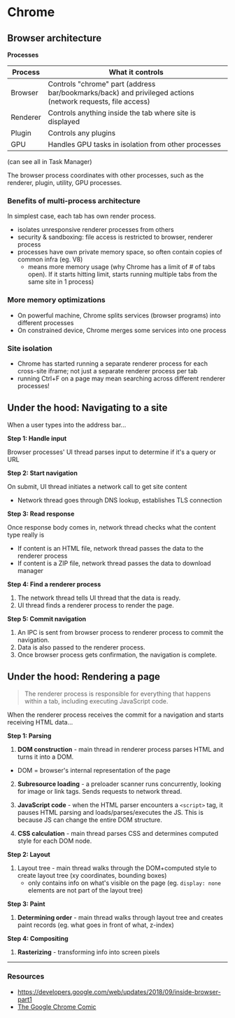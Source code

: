 # Chrome

## Browser architecture

**Processes**

| Process  | What it controls                                                                                           |
|----------|------------------------------------------------------------------------------------------------------------|
| Browser  | Controls "chrome" part (address bar/bookmarks/back) and privileged actions (network requests, file access) |
| Renderer | Controls anything inside the tab where site is displayed                                                   |
| Plugin   | Controls any plugins                                                                                       |
| GPU      | Handles GPU tasks in isolation from other processes                                                        |

(can see all in Task Manager)

The browser process coordinates with other processes, such as the renderer, plugin, utility, GPU processes.

### Benefits of multi-process architecture

In simplest case, each tab has own render process.

- isolates unresponsive renderer processes from others
- security & sandboxing: file access is restricted to browser, renderer process
- processes have own private memory space, so often contain copies of common infra (eg. V8)
  - means more memory usage (why Chrome has a limit of # of tabs open). If it starts hitting limit, starts running multiple tabs from the same site in 1 process)

### More memory optimizations
- On powerful machine, Chrome splits services (browser programs) into different processes
- On constrained device, Chrome merges some services into one process

### Site isolation
- Chrome has started running a separate renderer process for each cross-site iframe; not just a separate renderer process per tab
- running Ctrl+F on a page may mean searching across different renderer processes!

## Under the hood: Navigating to a site

When a user types into the address bar...

**Step 1: Handle input**

Browser processes' UI thread parses input to determine if it's a query or URL

**Step 2: Start navigation**

On submit, UI thread initiates a network call to get site content
   - Network thread goes through DNS lookup, establishes TLS connection

**Step 3: Read response**

Once response body comes in, network thread checks what the content type really is
- If content is an HTML file, network thread passes the data to the renderer process
- If content is a ZIP file, network thread passes the data to download manager

**Step 4: Find a renderer process**

1. The network thread tells UI thread that the data is ready.
1. UI thread finds a renderer process to render the page.

**Step 5: Commit navigation**

1. An IPC is sent from browser process to renderer process to commit the navigation.
1. Data is also passed to the renderer process.
1. Once browser process gets confirmation, the navigation is complete.

## Under the hood: Rendering a page

> The renderer process is responsible for everything that happens within a tab, including executing JavaScript code.

When the renderer process receives the commit for a navigation and starts receiving HTML data...

**Step 1: Parsing**

1. **DOM construction** - main thread in renderer process parses HTML and turns it into a DOM.
  - DOM = browser's internal representation of the page

2. **Subresource loading** - a preloader scanner runs concurrently, looking for image or link tags. Sends requests to network thread.

3. **JavaScript code** - when the HTML parser encounters a `<script>` tag, it pauses HTML parsing and loads/parses/executes the JS. This is because JS can change the entire DOM structure.

4. **CSS calculation** - main thread parses CSS and determines computed style for each DOM node.

**Step 2: Layout**

1. Layout tree - main thread walks through the DOM+computed style to create layout tree (xy coordinates, bounding boxes)
   - only contains info on what's visible on the page (eg. `display: none` elements are not part of the layout tree)

**Step 3: Paint**

1. **Determining order** - main thread walks through layout tree and creates paint records (eg. what goes in front of what, z-index)


 **Step 4: Compositing**

 1. **Rasterizing** - transforming info into screen pixels

---

### Resources
- https://developers.google.com/web/updates/2018/09/inside-browser-part1
- [The Google Chrome Comic](https://www.google.com/googlebooks/chrome/big_00.html)
